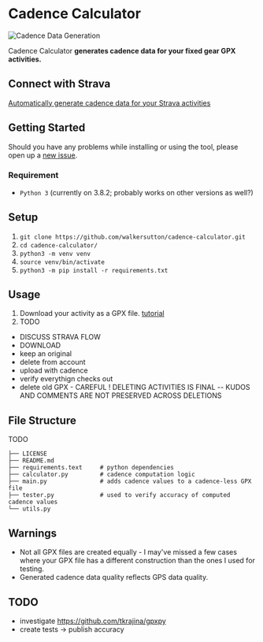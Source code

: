 # Cadence Calculator

<!-- **Read more about this project [here](https://walkercsutton.com/projects/cadence-calculator).** -->

![Cadence Data Generation](https://i.imgur.com/ThHWdmr.gif)

Cadence Calculator **generates cadence data for your fixed gear GPX activities.**

## Connect with Strava
[Automatically generate cadence data for your Strava activities](https://cadencecalculator.herokuapp.com)

## Getting Started
Should you have any problems while installing or using the tool, please open up a [new issue](https://github.com/walkersutton/cadence-calculator/issues).

### Requirement
* `Python 3` (currently on 3.8.2; probably works on other versions as well?)

## Setup
1. `git clone https://github.com/walkersutton/cadence-calculator.git`
2. `cd cadence-calculator/`
3. `python3 -m venv venv`
4. `source venv/bin/activate`
5. `python3 -m pip install -r requirements.txt`

## Usage
1. Download your activity as a GPX file. [tutorial](https://support.strava.com/hc/en-us/articles/216918437-Exporting-your-Data-and-Bulk-Export#:~:text=Export%20an%20Activity%20as%20a%20GPX%20file&text=Navigate%20to%20one%20of%20your,gpx%22.)
2. TODO
- DISCUSS STRAVA FLOW
- DOWNLOAD
- keep an original
- delete from account
- upload with cadence
- verify everythign checks out
- delete old GPX - CAREFUL ! DELETING ACTIVITIES IS FINAL -- KUDOS AND COMMENTS ARE NOT PRESERVED ACROSS DELETIONS

## File Structure
TODO
```
├── LICENSE
├── README.md
├── requirements.text     # python dependencies
├── calculator.py         # cadence computation logic
├── main.py               # adds cadence values to a cadence-less GPX file
├── tester.py             # used to verify accuracy of computed cadence values
└── utils.py
```

## Warnings
* Not all GPX files are created equally - I may've missed a few cases where your GPX file has a different construction than the ones I used for testing.
* Generated cadence data quality reflects GPS data quality.

## TODO
* investigate https://github.com/tkrajina/gpxpy
* create tests -> publish accuracy
